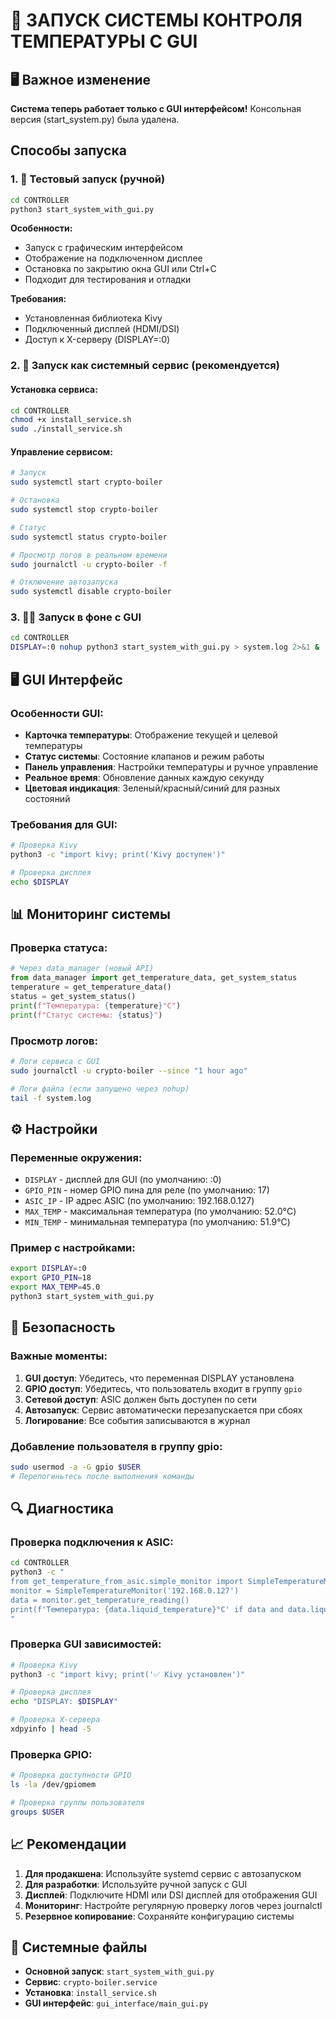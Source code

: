 # 🚀 ЗАПУСК СИСТЕМЫ КОНТРОЛЯ ТЕМПЕРАТУРЫ С GUI

## 🖥️ Важное изменение
**Система теперь работает только с GUI интерфейсом!**
Консольная версия (start_system.py) была удалена.

## Способы запуска

### 1. 🧪 Тестовый запуск (ручной)

```bash
cd CONTROLLER
python3 start_system_with_gui.py
```

**Особенности:**
- Запуск с графическим интерфейсом
- Отображение на подключенном дисплее
- Остановка по закрытию окна GUI или Ctrl+C
- Подходит для тестирования и отладки

**Требования:**
- Установленная библиотека Kivy
- Подключенный дисплей (HDMI/DSI)
- Доступ к X-серверу (DISPLAY=:0)

### 2. 🔧 Запуск как системный сервис (рекомендуется)

#### Установка сервиса:
```bash
cd CONTROLLER
chmod +x install_service.sh
sudo ./install_service.sh
```

#### Управление сервисом:
```bash
# Запуск
sudo systemctl start crypto-boiler

# Остановка
sudo systemctl stop crypto-boiler

# Статус
sudo systemctl status crypto-boiler

# Просмотр логов в реальном времени
sudo journalctl -u crypto-boiler -f

# Отключение автозапуска
sudo systemctl disable crypto-boiler
```

### 3. 🏃‍♂️ Запуск в фоне с GUI

```bash
cd CONTROLLER
DISPLAY=:0 nohup python3 start_system_with_gui.py > system.log 2>&1 &
```

## 🖥️ GUI Интерфейс

### Особенности GUI:
- **Карточка температуры**: Отображение текущей и целевой температуры
- **Статус системы**: Состояние клапанов и режим работы
- **Панель управления**: Настройки температуры и ручное управление
- **Реальное время**: Обновление данных каждую секунду
- **Цветовая индикация**: Зеленый/красный/синий для разных состояний

### Требования для GUI:
```bash
# Проверка Kivy
python3 -c "import kivy; print('Kivy доступен')"

# Проверка дисплея
echo $DISPLAY
```

## 📊 Мониторинг системы

### Проверка статуса:
```python
# Через data_manager (новый API)
from data_manager import get_temperature_data, get_system_status
temperature = get_temperature_data()
status = get_system_status()
print(f"Температура: {temperature}°C")
print(f"Статус системы: {status}")
```

### Просмотр логов:
```bash
# Логи сервиса с GUI
sudo journalctl -u crypto-boiler --since "1 hour ago"

# Логи файла (если запущено через nohup)
tail -f system.log
```

## ⚙️ Настройки

### Переменные окружения:
- `DISPLAY` - дисплей для GUI (по умолчанию: :0)
- `GPIO_PIN` - номер GPIO пина для реле (по умолчанию: 17)
- `ASIC_IP` - IP адрес ASIC (по умолчанию: 192.168.0.127)
- `MAX_TEMP` - максимальная температура (по умолчанию: 52.0°C)
- `MIN_TEMP` - минимальная температура (по умолчанию: 51.9°C)

### Пример с настройками:
```bash
export DISPLAY=:0
export GPIO_PIN=18
export MAX_TEMP=45.0
python3 start_system_with_gui.py
```

## 🚨 Безопасность

### Важные моменты:
1. **GUI доступ**: Убедитесь, что переменная DISPLAY установлена
2. **GPIO доступ**: Убедитесь, что пользователь входит в группу `gpio`
3. **Сетевой доступ**: ASIC должен быть доступен по сети
4. **Автозапуск**: Сервис автоматически перезапускается при сбоях
5. **Логирование**: Все события записываются в журнал

### Добавление пользователя в группу gpio:
```bash
sudo usermod -a -G gpio $USER
# Перелогиньтесь после выполнения команды
```

## 🔍 Диагностика

### Проверка подключения к ASIC:
```bash
cd CONTROLLER
python3 -c "
from get_temperature_from_asic.simple_monitor import SimpleTemperatureMonitor
monitor = SimpleTemperatureMonitor('192.168.0.127')
data = monitor.get_temperature_reading()
print(f'Температура: {data.liquid_temperature}°C' if data and data.liquid_temperature else 'Ошибка подключения')
"
```

### Проверка GUI зависимостей:
```bash
# Проверка Kivy
python3 -c "import kivy; print('✅ Kivy установлен')"

# Проверка дисплея
echo "DISPLAY: $DISPLAY"

# Проверка X-сервера
xdpyinfo | head -5
```

### Проверка GPIO:
```bash
# Проверка доступности GPIO
ls -la /dev/gpiomem

# Проверка группы пользователя
groups $USER
```

## 📈 Рекомендации

1. **Для продакшена**: Используйте systemd сервис с автозапуском
2. **Для разработки**: Используйте ручной запуск с GUI
3. **Дисплей**: Подключите HDMI или DSI дисплей для отображения GUI
4. **Мониторинг**: Настройте регулярную проверку логов через journalctl
5. **Резервное копирование**: Сохраняйте конфигурацию системы

## 🎯 Системные файлы

- **Основной запуск**: `start_system_with_gui.py`
- **Сервис**: `crypto-boiler.service`
- **Установка**: `install_service.sh`
- **GUI интерфейс**: `gui_interface/main_gui.py` 